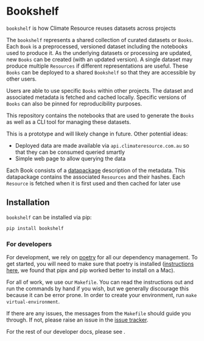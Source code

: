 # Bookshelf

<!---
Can use start-after and end-before directives in docs, see
https://myst-parser.readthedocs.io/en/latest/syntax/organising_content.html#inserting-other-documents-directly-into-the-current-document
-->

<!--- sec-begin-description -->

`bookshelf` is how Climate Resource reuses datasets across projects

The `bookshelf` represents a shared collection of curated datasets or `Books`. Each
`Book` is a preprocessed, versioned dataset including the notebooks used to produce it.
As the underlying datasets or processing are updated, new `Books` can be created (with
an updated version). A single dataset may produce multiple `Resources` if different
representations are useful. These `Books` can be deployed to a shared `Bookshelf`
so that they are accessible by other users.

Users are able to use specific `Books` within other projects. The dataset and associated
metadata is fetched and cached locally. Specific versions of `Books` can also be pinned for
reproducibility purposes.

This repository contains the notebooks that are used to generate the `Books`
as well as a CLI tool for managing these datasets.

This is a prototype and will likely change in future. Other potential ideas:

- Deployed data are made available via `api.climateresource.com.au` so that
  they can be consumed queried smartly
- Simple web page to allow querying the data

Each Book consists of a [datapackage](https://specs.frictionlessdata.io/data-package/)
description of the metadata. This datapackage contains the associated `Resources` and
their hashes. Each `Resource` is fetched when it is first used and then cached for later use


<!--- sec-end-description -->

## Installation

<!--- sec-begin-installation -->

`bookshelf` can be installed via pip:

```bash
pip install bookshelf
```


<!--- sec-end-installation -->

### For developers

<!--- sec-begin-installation-dev -->

For development, we rely on [poetry](https://python-poetry.org) for all our
dependency management. To get started, you will need to make sure that poetry
is installed
([instructions here](https://python-poetry.org/docs/#installing-with-the-official-installer),
we found that pipx and pip worked better to install on a Mac).

For all of work, we use our `Makefile`.
You can read the instructions out and run the commands by hand if you wish,
but we generally discourage this because it can be error prone.
In order to create your environment, run `make virtual-environment`.

If there are any issues, the messages from the `Makefile` should guide you
through. If not, please raise an issue in the [issue tracker][issue_tracker].

For the rest of our developer docs, please see [](development-reference).

[issue_tracker]: https://gitlab.com/climate-resource/bookshelf/bookshelf/issues

<!--- sec-end-installation-dev -->
